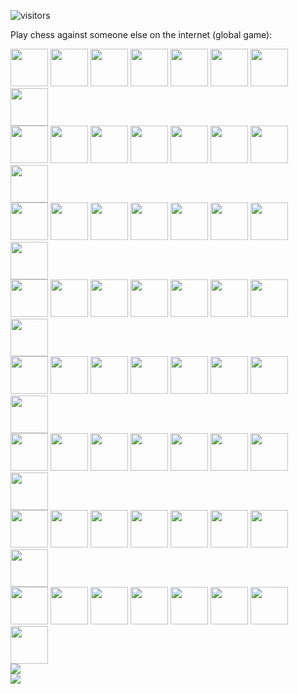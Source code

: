 ![visitors](https://visitor-badge.glitch.me/badge?page_id=monlih.monlih)

Play chess against someone else on the internet (global game):

<a href="http://chess.jonat.li/click-grid?r=0&c=0"><img width="60" src="http://chess.jonat.li/render-grid/0/0"></img></a> <a href="http://chess.jonat.li/click-grid?r=0&c=1"><img width="60" src="http://chess.jonat.li/render-grid/0/1"></img></a> <a href="http://chess.jonat.li/click-grid?r=0&c=2"><img width="60" src="http://chess.jonat.li/render-grid/0/2"></img></a> <a href="http://chess.jonat.li/click-grid?r=0&c=3"><img width="60" src="http://chess.jonat.li/render-grid/0/3"></img></a> <a href="http://chess.jonat.li/click-grid?r=0&c=4"><img width="60" src="http://chess.jonat.li/render-grid/0/4"></img></a> <a href="http://chess.jonat.li/click-grid?r=0&c=5"><img width="60" src="http://chess.jonat.li/render-grid/0/5"></img></a> <a href="http://chess.jonat.li/click-grid?r=0&c=6"><img width="60" src="http://chess.jonat.li/render-grid/0/6"></img></a> <a href="http://chess.jonat.li/click-grid?r=0&c=7"><img width="60" src="http://chess.jonat.li/render-grid/0/7"></img></a>
<br/>
<a href="http://chess.jonat.li/click-grid?r=1&c=0"><img width="60" src="http://chess.jonat.li/render-grid/1/0"></img></a> <a href="http://chess.jonat.li/click-grid?r=1&c=1"><img width="60" src="http://chess.jonat.li/render-grid/1/1"></img></a> <a href="http://chess.jonat.li/click-grid?r=1&c=2"><img width="60" src="http://chess.jonat.li/render-grid/1/2"></img></a> <a href="http://chess.jonat.li/click-grid?r=1&c=3"><img width="60" src="http://chess.jonat.li/render-grid/1/3"></img></a> <a href="http://chess.jonat.li/click-grid?r=1&c=4"><img width="60" src="http://chess.jonat.li/render-grid/1/4"></img></a> <a href="http://chess.jonat.li/click-grid?r=1&c=5"><img width="60" src="http://chess.jonat.li/render-grid/1/5"></img></a> <a href="http://chess.jonat.li/click-grid?r=1&c=6"><img width="60" src="http://chess.jonat.li/render-grid/1/6"></img></a> <a href="http://chess.jonat.li/click-grid?r=1&c=7"><img width="60" src="http://chess.jonat.li/render-grid/1/7"></img></a>
<br/>
<a href="http://chess.jonat.li/click-grid?r=2&c=0"><img width="60" src="http://chess.jonat.li/render-grid/2/0"></img></a> <a href="http://chess.jonat.li/click-grid?r=2&c=1"><img width="60" src="http://chess.jonat.li/render-grid/2/1"></img></a> <a href="http://chess.jonat.li/click-grid?r=2&c=2"><img width="60" src="http://chess.jonat.li/render-grid/2/2"></img></a> <a href="http://chess.jonat.li/click-grid?r=2&c=3"><img width="60" src="http://chess.jonat.li/render-grid/2/3"></img></a> <a href="http://chess.jonat.li/click-grid?r=2&c=4"><img width="60" src="http://chess.jonat.li/render-grid/2/4"></img></a> <a href="http://chess.jonat.li/click-grid?r=2&c=5"><img width="60" src="http://chess.jonat.li/render-grid/2/5"></img></a> <a href="http://chess.jonat.li/click-grid?r=2&c=6"><img width="60" src="http://chess.jonat.li/render-grid/2/6"></img></a> <a href="http://chess.jonat.li/click-grid?r=2&c=7"><img width="60" src="http://chess.jonat.li/render-grid/2/7"></img></a>
<br/>
<a href="http://chess.jonat.li/click-grid?r=3&c=0"><img width="60" src="http://chess.jonat.li/render-grid/3/0"></img></a> <a href="http://chess.jonat.li/click-grid?r=3&c=1"><img width="60" src="http://chess.jonat.li/render-grid/3/1"></img></a> <a href="http://chess.jonat.li/click-grid?r=3&c=2"><img width="60" src="http://chess.jonat.li/render-grid/3/2"></img></a> <a href="http://chess.jonat.li/click-grid?r=3&c=3"><img width="60" src="http://chess.jonat.li/render-grid/3/3"></img></a> <a href="http://chess.jonat.li/click-grid?r=3&c=4"><img width="60" src="http://chess.jonat.li/render-grid/3/4"></img></a> <a href="http://chess.jonat.li/click-grid?r=3&c=5"><img width="60" src="http://chess.jonat.li/render-grid/3/5"></img></a> <a href="http://chess.jonat.li/click-grid?r=3&c=6"><img width="60" src="http://chess.jonat.li/render-grid/3/6"></img></a> <a href="http://chess.jonat.li/click-grid?r=3&c=7"><img width="60" src="http://chess.jonat.li/render-grid/3/7"></img></a>
<br/>
<a href="http://chess.jonat.li/click-grid?r=4&c=0"><img width="60" src="http://chess.jonat.li/render-grid/4/0"></img></a> <a href="http://chess.jonat.li/click-grid?r=4&c=1"><img width="60" src="http://chess.jonat.li/render-grid/4/1"></img></a> <a href="http://chess.jonat.li/click-grid?r=4&c=2"><img width="60" src="http://chess.jonat.li/render-grid/4/2"></img></a> <a href="http://chess.jonat.li/click-grid?r=4&c=3"><img width="60" src="http://chess.jonat.li/render-grid/4/3"></img></a> <a href="http://chess.jonat.li/click-grid?r=4&c=4"><img width="60" src="http://chess.jonat.li/render-grid/4/4"></img></a> <a href="http://chess.jonat.li/click-grid?r=4&c=5"><img width="60" src="http://chess.jonat.li/render-grid/4/5"></img></a> <a href="http://chess.jonat.li/click-grid?r=4&c=6"><img width="60" src="http://chess.jonat.li/render-grid/4/6"></img></a> <a href="http://chess.jonat.li/click-grid?r=4&c=7"><img width="60" src="http://chess.jonat.li/render-grid/4/7"></img></a>
<br/>
<a href="http://chess.jonat.li/click-grid?r=5&c=0"><img width="60" src="http://chess.jonat.li/render-grid/5/0"></img></a> <a href="http://chess.jonat.li/click-grid?r=5&c=1"><img width="60" src="http://chess.jonat.li/render-grid/5/1"></img></a> <a href="http://chess.jonat.li/click-grid?r=5&c=2"><img width="60" src="http://chess.jonat.li/render-grid/5/2"></img></a> <a href="http://chess.jonat.li/click-grid?r=5&c=3"><img width="60" src="http://chess.jonat.li/render-grid/5/3"></img></a> <a href="http://chess.jonat.li/click-grid?r=5&c=4"><img width="60" src="http://chess.jonat.li/render-grid/5/4"></img></a> <a href="http://chess.jonat.li/click-grid?r=5&c=5"><img width="60" src="http://chess.jonat.li/render-grid/5/5"></img></a> <a href="http://chess.jonat.li/click-grid?r=5&c=6"><img width="60" src="http://chess.jonat.li/render-grid/5/6"></img></a> <a href="http://chess.jonat.li/click-grid?r=5&c=7"><img width="60" src="http://chess.jonat.li/render-grid/5/7"></img></a>
<br/>
<a href="http://chess.jonat.li/click-grid?r=6&c=0"><img width="60" src="http://chess.jonat.li/render-grid/6/0"></img></a> <a href="http://chess.jonat.li/click-grid?r=6&c=1"><img width="60" src="http://chess.jonat.li/render-grid/6/1"></img></a> <a href="http://chess.jonat.li/click-grid?r=6&c=2"><img width="60" src="http://chess.jonat.li/render-grid/6/2"></img></a> <a href="http://chess.jonat.li/click-grid?r=6&c=3"><img width="60" src="http://chess.jonat.li/render-grid/6/3"></img></a> <a href="http://chess.jonat.li/click-grid?r=6&c=4"><img width="60" src="http://chess.jonat.li/render-grid/6/4"></img></a> <a href="http://chess.jonat.li/click-grid?r=6&c=5"><img width="60" src="http://chess.jonat.li/render-grid/6/5"></img></a> <a href="http://chess.jonat.li/click-grid?r=6&c=6"><img width="60" src="http://chess.jonat.li/render-grid/6/6"></img></a> <a href="http://chess.jonat.li/click-grid?r=6&c=7"><img width="60" src="http://chess.jonat.li/render-grid/6/7"></img></a>
<br/>
<a href="http://chess.jonat.li/click-grid?r=7&c=0"><img width="60" src="http://chess.jonat.li/render-grid/7/0"></img></a> <a href="http://chess.jonat.li/click-grid?r=7&c=1"><img width="60" src="http://chess.jonat.li/render-grid/7/1"></img></a> <a href="http://chess.jonat.li/click-grid?r=7&c=2"><img width="60" src="http://chess.jonat.li/render-grid/7/2"></img></a> <a href="http://chess.jonat.li/click-grid?r=7&c=3"><img width="60" src="http://chess.jonat.li/render-grid/7/3"></img></a> <a href="http://chess.jonat.li/click-grid?r=7&c=4"><img width="60" src="http://chess.jonat.li/render-grid/7/4"></img></a> <a href="http://chess.jonat.li/click-grid?r=7&c=5"><img width="60" src="http://chess.jonat.li/render-grid/7/5"></img></a> <a href="http://chess.jonat.li/click-grid?r=7&c=6"><img width="60" src="http://chess.jonat.li/render-grid/7/6"></img></a> <a href="http://chess.jonat.li/click-grid?r=7&c=7"><img width="60" src="http://chess.jonat.li/render-grid/7/7"></img></a>
<br/>
<a href="http://chess.jonat.li/reset-board"><img src="http://chess.jonat.li/render-reset"></img></a>
<br/>
<img src="http://chess.jonat.li/render-moves" />

